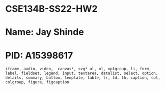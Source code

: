 # CSE134B-SS22-HW2
# Name: Jay Shinde
# PID: A15398617

    iframe, audio, video,  canvas*, svg* ul, ol, optgroup, li, form, label, fieldset, legend, input, textarea, datalist, select, option, details, summary, button, template, table, tr, td, th, caption, col, colgroup, figure, figcaption